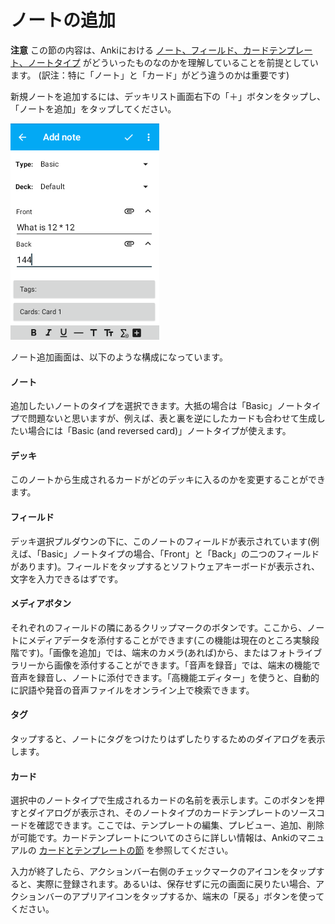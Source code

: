 # ノートの追加

**注意** この節の内容は、Ankiにおける [ノート、フィールド、カードテンプレート、ノートタイプ](http://wikiwiki.jp/rage2050/?2.0%2FTheBasics#notes-and-fields) がどういったものなのかを理解していることを前提としています。
(訳注：特に「ノート」と「カード」がどう違うのかは重要です)

新規ノートを追加するには、デッキリスト画面右下の「＋」ボタンをタップし、「ノートを追加」をタップしてください。

![adding.png](img/5-adding.png)

ノート追加画面は、以下のような構成になっています。

#### ノート  
追加したいノートのタイプを選択できます。大抵の場合は「Basic」ノートタイプで問題ないと思いますが、例えば、表と裏を逆にしたカードも合わせて生成したい場合には「Basic (and reversed card)」ノートタイプが使えます。

#### デッキ  
このノートから生成されるカードがどのデッキに入るのかを変更することができます。

#### フィールド  
デッキ選択プルダウンの下に、このノートのフィールドが表示されています(例えば、「Basic」ノートタイプの場合、「Front」と「Back」の二つのフィールドがあります)。フィールドをタップするとソフトウェアキーボードが表示され、文字を入力できるはずです。

#### メディアボタン  
それぞれのフィールドの隣にあるクリップマークのボタンです。ここから、ノートにメディアデータを添付することができます(この機能は現在のところ実験段階です)。「画像を追加」では、端末のカメラ(あれば)から、またはフォトライブラリーから画像を添付することができます。「音声を録音」では、端末の機能で音声を録音し、ノートに添付できます。「高機能エディター」を使うと、自動的に訳語や発音の音声ファイルをオンライン上で検索できます。

#### タグ  
タップすると、ノートにタグをつけたりはずしたりするためのダイアログを表示します。

#### カード  
選択中のノートタイプで生成されるカードの名前を表示します。このボタンを押すとダイアログが表示され、そのノートタイプのカードテンプレートのソースコードを確認できます。ここでは、テンプレートの編集、プレビュー、追加、削除が可能です。カードテンプレートについてのさらに詳しい情報は、Ankiのマニュアルの [カードとテンプレートの節](http://wikiwiki.jp/rage2050/?2.0%2FCardsAndTemplates) を参照してください。

入力が終了したら、アクションバー右側のチェックマークのアイコンをタップすると、実際に登録されます。あるいは、保存せずに元の画面に戻りたい場合、アクションバーのアプリアイコンをタップするか、端末の「戻る」ボタンを使ってください。
